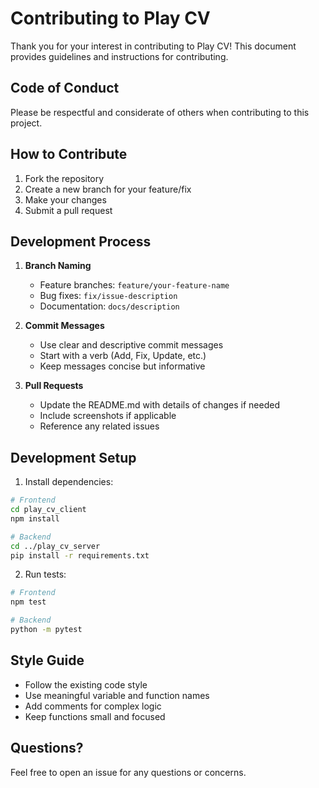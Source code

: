 # Contributing to Play CV

Thank you for your interest in contributing to Play CV! This document provides guidelines and instructions for contributing.

## Code of Conduct

Please be respectful and considerate of others when contributing to this project.

## How to Contribute

1. Fork the repository
2. Create a new branch for your feature/fix
3. Make your changes
4. Submit a pull request

## Development Process

1. **Branch Naming**
   - Feature branches: `feature/your-feature-name`
   - Bug fixes: `fix/issue-description`
   - Documentation: `docs/description`

2. **Commit Messages**
   - Use clear and descriptive commit messages
   - Start with a verb (Add, Fix, Update, etc.)
   - Keep messages concise but informative

3. **Pull Requests**
   - Update the README.md with details of changes if needed
   - Include screenshots if applicable
   - Reference any related issues

## Development Setup

1. Install dependencies:
```bash
# Frontend
cd play_cv_client
npm install

# Backend
cd ../play_cv_server
pip install -r requirements.txt
```

2. Run tests:
```bash
# Frontend
npm test

# Backend
python -m pytest
```

## Style Guide

- Follow the existing code style
- Use meaningful variable and function names
- Add comments for complex logic
- Keep functions small and focused

## Questions?

Feel free to open an issue for any questions or concerns. 